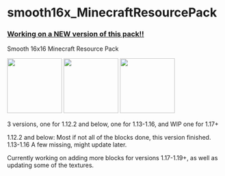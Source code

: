 # smooth16x_MinecraftResourcePack

### [Working on a NEW version of this pack!!](https://github.com/anventia/SmoothSimplified-Resource-Pack)

Smooth 16x16 Minecraft Resource Pack


<p float="left">
  <img src="https://i.postimg.cc/9M5TgV6M/deepslate-diamond-ore-large.png" width="128" />
  <img src="https://i.postimg.cc/BbJFspQf/diamond-sword-large.png" width="128" /> 
  <img src="https://i.postimg.cc/V6WS7t9G/stone-large.png" width="128" /> 
</p>


3 versions, one for 1.12.2 and below, one for 1.13-1.16, and WIP one for 1.17+

1.12.2 and below: Most if not all of the blocks done, this version finished.
1.13-1.16 A few missing, might update later.

Currently working on adding more blocks for versions 1.17-1.19+, as well as updating some of the textures.
